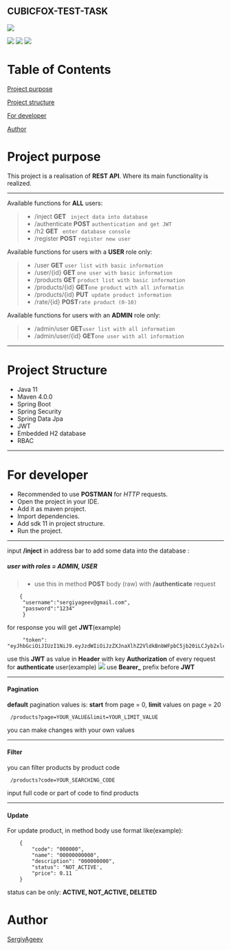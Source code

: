 ## CUBICFOX-TEST-TASK
![](https://jirasupport.files.wordpress.com/2019/09/api-rest-1.png?w=579)

![](https://img.shields.io/github/languages/top/SergiyAgeev/internetmarket)
![](https://img.shields.io/github/languages/code-size/SergiyAgeev/internetmarket)
![](https://travis-ci.com/SergiyAgeev/cubicfox-test-task.svg?branch=master)
# Table of Contents
[Project purpose](#purpose)

[Project structure](#structure)

[For developer](#developer-start)

[Author](#author)


# <a name="purpose"></a>Project purpose
This project is a realisation of **REST API**.
Where its main functionality is realized.
<hr>

Available functions for **ALL** users: 
 >- /inject **GET** ``` inject data into database```
 >- /authenticate **POST** ```authentication and get JWT ```
 >- /h2 **GET** ``` enter database console```
 >- /register **POST** ```register new user ```
 
 Available functions for users with a **USER** role only: 
 >- /user **GET** ```user list with basic information ```
 >- /user/{id} **GET** ```one user with basic information ```
 >- /products **GET** ```product list with basic information ```
 >- /products/{id} **GET**```one product with all informatin ```
 >- /products/{id} **PUT**``` update product information```
 >- /rate/{id} **POST**```rate product (0-10) ```
 
 Available functions for users with an **ADMIN** role only:
 >- /admin/user **GET**```user list with all information ```
 >- /admin/user/{id} **GET**```one user with all information ```
<hr>

# <a name="structure"></a>Project Structure
- Java 11
- Maven 4.0.0
- Spring Boot
- Spring Security
- Spring Data Jpa
- JWT
- Embedded H2 database
- RBAC
<hr>

# <a name="developer-start"></a>For developer
- Recommended to use **POSTMAN** for *HTTP* requests.   
- Open the project in your IDE.
- Add it as maven project.
- Import dependencies.
- Add sdk 11 in project structure.
- Run the project.

<hr>

input **/inject** in address bar to add some data into the database :

##### user with roles = ADMIN, USER
>- use this in method **POST** body (raw) with **/authenticate** request

        {
         "username":"sergiyageev@gmail.com", 
         "password":"1234"
         }         
for response you will get **JWT**(example)
        
         "token": "eyJhbGciOiJIUzI1NiJ9.eyJzdWIiOiJzZXJnaXlhZ2VldkBnbWFpbC5jb20iLCJyb2xlcyI6WyJBRE1JTiIsIlVTRVIiXSwiaWF0IjoxNTg0NDc4MDcwLCJleHAiOjE1ODQ0ODE2NzB9.e2ukkLYfcWKfSZ6Qg5mULmIk7aaamnKxfnC7eE9nxDI"
use this **JWT** as value in **Header** with key **Authorization** of every request for **authenticate** user(example)
![](https://i.imgur.com/lGm3lBi.png)
use **Bearer_** prefix before **JWT** 
<hr>

#### Pagination
**default** pagination values is: **start** from page = 0, **limit** values on page = 20

     /products?page=YOUR_VALUE&limit=YOUR_LIMIT_VALUE
you can make changes with your own values
<hr>

#### Filter
 you can filter products by product code
 
     /products?code=YOUR_SEARCHING_CODE
 input full code or part of code to find products
 <hr> 
 
#### Update  
For update product, in method body use format like(example):

        {
            "code": "000000",
            "name": "00000000000",
            "description": "000000000",
            "status": "NOT_ACTIVE',
            "price": 0.11
        }
status can be only: **ACTIVE, NOT_ACTIVE, DELETED**
#
        

# <a name="author"></a>Author
 [SergiyAgeev](https://github.com/SergiyAgeev)
